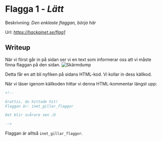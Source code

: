 # Flagga 1 - *Lätt*
Beskrivning: *Den enklaste flaggan, börja här*

Url: *https://hackainet.se/flag1*

## Writeup
När vi först går in på sidan ser vi en text som informerar oss att vi måste finna flaggan på den sidan.
![Skärmdump](https://user-images.githubusercontent.com/34009701/236286253-293e24ff-2ede-487a-8069-62939a3bae3b.png)

Detta får en att bli nyfiken på sidans HTML-kod. Vi kollar in dess källkod.

När vi läser igenom källkoden hittar vi denna HTML-kommentar längst upp:
```html
<!--

Grattis, du hittade hit!
Flaggan är: inet_gillar_flaggor

Det blir svårare sen ;D

-->
```

Flaggan är alltså `inet_gillar_flaggor`.
